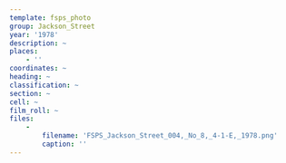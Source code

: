 ```yaml
---
template: fsps_photo
group: Jackson_Street
year: '1978'
description: ~
places:
    - ''
coordinates: ~
heading: ~
classification: ~
section: ~
cell: ~
film_roll: ~
files:
    -
        filename: 'FSPS_Jackson_Street_004,_No_8,_4-1-E,_1978.png'
        caption: ''
---
```


